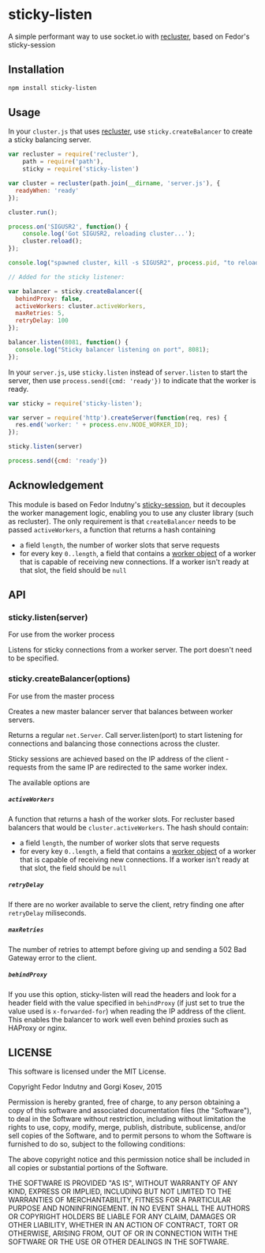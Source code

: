 # sticky-listen

A simple performant way to use socket.io with [recluster][recluster], based on
Fedor's sticky-session

## Installation

```bash
npm install sticky-listen
```

## Usage

In your `cluster.js` that uses [recluster][recluster], use `sticky.createBalancer`
to create a sticky balancing server.

```js
var recluster = require('recluster'),
    path = require('path'),
    sticky = require('sticky-listen')

var cluster = recluster(path.join(__dirname, 'server.js'), {
  readyWhen: 'ready'
});

cluster.run();

process.on('SIGUSR2', function() {
    console.log('Got SIGUSR2, reloading cluster...');
    cluster.reload();
});

console.log("spawned cluster, kill -s SIGUSR2", process.pid, "to reload");

// Added for the sticky listener:

var balancer = sticky.createBalancer({
  behindProxy: false,
  activeWorkers: cluster.activeWorkers,
  maxRetries: 5,
  retryDelay: 100
});

balancer.listen(8081, function() {
  console.log("Sticky balancer listening on port", 8081);
});

```

In your `server.js`, use `sticky.listen` instead of `server.listen` to start the server,
then use `process.send({cmd: 'ready'})` to indicate that the worker is ready.

```javascript
var sticky = require('sticky-listen');

var server = require('http').createServer(function(req, res) {
  res.end('worker: ' + process.env.NODE_WORKER_ID);
});

sticky.listen(server)

process.send({cmd: 'ready'})
```

## Acknowledgement

This module is based on Fedor Indutny's [sticky-session][sticky-session],
but it decouples the worker management logic, enabling you to use any cluster
library (such as recluster). The only requirement is that `createBalancer`
needs to be passed `activeWorkers`, a function that returns a hash containing

* a field `length`, the number of worker slots that serve requests
* for every key `0..length`, a field that contains a [worker object][api-cluster-worker]
  of a worker that is capable of receiving new connections. If a worker isn't
  ready at that slot, the field should be `null`

## API

### sticky.listen(server)

For use from the worker process

Listens for sticky connections from a worker server. The port doesn't need
to be specified.

### sticky.createBalancer(options)

For use from the master process

Creates a new master balancer server that balances between worker servers.

Returns a regular `net.Server`. Call server.listen(port) to start listening
for connections and balancing those connections across the cluster.

Sticky sessions are achieved based on the IP address of the client - requests
from the same IP are redirected to the same worker index.

The available options are

##### `activeWorkers`

A function that returns a hash of the worker slots. For recluster based
balancers that would be `cluster.activeWorkers`. The hash should contain:

* a field `length`, the number of worker slots that serve requests
* for every key `0..length`, a field that contains a [worker object][api-cluster-worker]
  of a worker that is capable of receiving new connections. If a worker isn't
  ready at that slot, the field should be `null`


##### `retryDelay`

If there are no worker available to serve the client, retry finding one after
`retryDelay` miliseconds.

##### `maxRetries`

The number of retries to attempt before giving up and sending a 502 Bad Gateway
error to the client.

##### `behindProxy`

If you use this option, sticky-listen will read the headers and look for
a header field with the value specified in `behindProxy` (if just set to true the value used is `x-forwarded-for`) when reading the IP address of the client. This enables the
balancer to work well even behind proxies such as HAProxy or nginx.

## LICENSE

This software is licensed under the MIT License.

Copyright Fedor Indutny and Gorgi Kosev, 2015

Permission is hereby granted, free of charge, to any person obtaining a
copy of this software and associated documentation files (the
"Software"), to deal in the Software without restriction, including
without limitation the rights to use, copy, modify, merge, publish,
distribute, sublicense, and/or sell copies of the Software, and to permit
persons to whom the Software is furnished to do so, subject to the
following conditions:

The above copyright notice and this permission notice shall be included
in all copies or substantial portions of the Software.

THE SOFTWARE IS PROVIDED "AS IS", WITHOUT WARRANTY OF ANY KIND, EXPRESS
OR IMPLIED, INCLUDING BUT NOT LIMITED TO THE WARRANTIES OF
MERCHANTABILITY, FITNESS FOR A PARTICULAR PURPOSE AND NONINFRINGEMENT. IN
NO EVENT SHALL THE AUTHORS OR COPYRIGHT HOLDERS BE LIABLE FOR ANY CLAIM,
DAMAGES OR OTHER LIABILITY, WHETHER IN AN ACTION OF CONTRACT, TORT OR
OTHERWISE, ARISING FROM, OUT OF OR IN CONNECTION WITH THE SOFTWARE OR THE
USE OR OTHER DEALINGS IN THE SOFTWARE.

[recluster]: https://github.com/doxout/recluster
[api-cluster-worker]: https://nodejs.org/api/cluster.html#cluster_class_worker
[sticky-session]: (https://github.com/indutny/sticky-session)